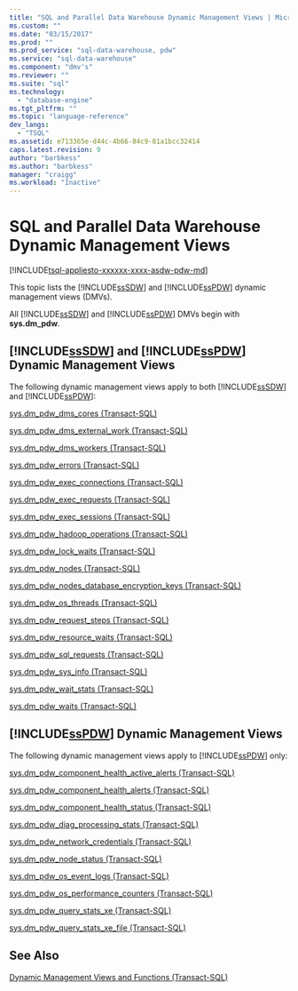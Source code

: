```yaml
---
title: "SQL and Parallel Data Warehouse Dynamic Management Views | Microsoft Docs"
ms.custom: ""
ms.date: "03/15/2017"
ms.prod: ""
ms.prod_service: "sql-data-warehouse, pdw"
ms.service: "sql-data-warehouse"
ms.component: "dmv's"
ms.reviewer: ""
ms.suite: "sql"
ms.technology: 
  - "database-engine"
ms.tgt_pltfrm: ""
ms.topic: "language-reference"
dev_langs: 
  - "TSQL"
ms.assetid: e713365e-d44c-4b66-84c9-81a1bcc32414
caps.latest.revision: 9
author: "barbkess"
ms.author: "barbkess"
manager: "craigg"
ms.workload: "Inactive"
---
```

# SQL and Parallel Data Warehouse Dynamic Management Views
[!INCLUDE[tsql-appliesto-xxxxxx-xxxx-asdw-pdw-md](../../includes/tsql-appliesto-xxxxxx-xxxx-asdw-pdw-md.md)]

  This topic lists the [!INCLUDE[ssSDW](../../includes/sssdw-md.md)] and [!INCLUDE[ssPDW](../../includes/sspdw-md.md)] dynamic management views (DMVs).  
  
 All [!INCLUDE[ssSDW](../../includes/sssdw-md.md)] and [!INCLUDE[ssPDW](../../includes/sspdw-md.md)] DMVs begin with **sys.dm_pdw**.  
  
## [!INCLUDE[ssSDW](../../includes/sssdw-md.md)] and [!INCLUDE[ssPDW](../../includes/sspdw-md.md)] Dynamic Management Views  
 The following dynamic management views apply to both [!INCLUDE[ssSDW](../../includes/sssdw-md.md)] and [!INCLUDE[ssPDW](../../includes/sspdw-md.md)]:  
  
 [sys.dm_pdw_dms_cores &#40;Transact-SQL&#41;](../../relational-databases/system-dynamic-management-views/sys-dm-pdw-dms-cores-transact-sql.md)  
  
 [sys.dm_pdw_dms_external_work &#40;Transact-SQL&#41;](../../relational-databases/system-dynamic-management-views/sys-dm-pdw-dms-external-work-transact-sql.md)  
  
 [sys.dm_pdw_dms_workers &#40;Transact-SQL&#41;](../../relational-databases/system-dynamic-management-views/sys-dm-pdw-dms-workers-transact-sql.md)  
  
 [sys.dm_pdw_errors &#40;Transact-SQL&#41;](../../relational-databases/system-dynamic-management-views/sys-dm-pdw-errors-transact-sql.md)  
  
 [sys.dm_pdw_exec_connections &#40;Transact-SQL&#41;](../../relational-databases/system-dynamic-management-views/sys-dm-pdw-exec-connections-transact-sql.md)  
  
 [sys.dm_pdw_exec_requests &#40;Transact-SQL&#41;](../../relational-databases/system-dynamic-management-views/sys-dm-pdw-exec-requests-transact-sql.md)  
  
 [sys.dm_pdw_exec_sessions &#40;Transact-SQL&#41;](../../relational-databases/system-dynamic-management-views/sys-dm-pdw-exec-sessions-transact-sql.md)  
  
 [sys.dm_pdw_hadoop_operations &#40;Transact-SQL&#41;](../../relational-databases/system-dynamic-management-views/sys-dm-pdw-hadoop-operations-transact-sql.md)  
  
 [sys.dm_pdw_lock_waits &#40;Transact-SQL&#41;](../../relational-databases/system-dynamic-management-views/sys-dm-pdw-lock-waits-transact-sql.md)  
  
 [sys.dm_pdw_nodes &#40;Transact-SQL&#41;](../../relational-databases/system-dynamic-management-views/sys-dm-pdw-nodes-transact-sql.md)  
  
 [sys.dm_pdw_nodes_database_encryption_keys &#40;Transact-SQL&#41;](../../relational-databases/system-dynamic-management-views/sys-dm-pdw-nodes-database-encryption-keys-transact-sql.md)  
  
 [sys.dm_pdw_os_threads &#40;Transact-SQL&#41;](../../relational-databases/system-dynamic-management-views/sys-dm-pdw-os-threads-transact-sql.md)  
  
 [sys.dm_pdw_request_steps &#40;Transact-SQL&#41;](../../relational-databases/system-dynamic-management-views/sys-dm-pdw-request-steps-transact-sql.md)  
  
 [sys.dm_pdw_resource_waits &#40;Transact-SQL&#41;](../../relational-databases/system-dynamic-management-views/sys-dm-pdw-resource-waits-transact-sql.md)  
  
 [sys.dm_pdw_sql_requests &#40;Transact-SQL&#41;](../../relational-databases/system-dynamic-management-views/sys-dm-pdw-sql-requests-transact-sql.md)  
  
 [sys.dm_pdw_sys_info &#40;Transact-SQL&#41;](../../relational-databases/system-dynamic-management-views/sys-dm-pdw-sys-info-transact-sql.md)  
  
 [sys.dm_pdw_wait_stats &#40;Transact-SQL&#41;](../../relational-databases/system-dynamic-management-views/sys-dm-pdw-wait-stats-transact-sql.md)  
  
 [sys.dm_pdw_waits &#40;Transact-SQL&#41;](../../relational-databases/system-dynamic-management-views/sys-dm-pdw-waits-transact-sql.md)  
  
## [!INCLUDE[ssPDW](../../includes/sspdw-md.md)] Dynamic Management Views  
 The following dynamic management views apply to [!INCLUDE[ssPDW](../../includes/sspdw-md.md)] only:  
  
 [sys.dm_pdw_component_health_active_alerts &#40;Transact-SQL&#41;](../../relational-databases/system-dynamic-management-views/sys-dm-pdw-component-health-active-alerts-transact-sql.md)  
  
 [sys.dm_pdw_component_health_alerts &#40;Transact-SQL&#41;](../../relational-databases/system-dynamic-management-views/sys-dm-pdw-component-health-alerts-transact-sql.md)  
  
 [sys.dm_pdw_component_health_status &#40;Transact-SQL&#41;](../../relational-databases/system-dynamic-management-views/sys-dm-pdw-component-health-status-transact-sql.md)  
  
 [sys.dm_pdw_diag_processing_stats &#40;Transact-SQL&#41;](../../relational-databases/system-dynamic-management-views/sys-dm-pdw-diag-processing-stats-transact-sql.md)  
  
 [sys.dm_pdw_network_credentials &#40;Transact-SQL&#41;](../../relational-databases/system-dynamic-management-views/sys-dm-pdw-network-credentials-transact-sql.md)  
  
 [sys.dm_pdw_node_status &#40;Transact-SQL&#41;](../../relational-databases/system-dynamic-management-views/sys-dm-pdw-node-status-transact-sql.md)  
  
 [sys.dm_pdw_os_event_logs &#40;Transact-SQL&#41;](../../relational-databases/system-dynamic-management-views/sys-dm-pdw-os-event-logs-transact-sql.md)  
  
 [sys.dm_pdw_os_performance_counters &#40;Transact-SQL&#41;](../../relational-databases/system-dynamic-management-views/sys-dm-pdw-os-performance-counters-transact-sql.md)  
  
 [sys.dm_pdw_query_stats_xe &#40;Transact-SQL&#41;](../../relational-databases/system-dynamic-management-views/sys-dm-pdw-query-stats-xe-transact-sql.md)  
  
 [sys.dm_pdw_query_stats_xe_file &#40;Transact-SQL&#41;](../../relational-databases/system-dynamic-management-views/sys-dm-pdw-query-stats-xe-file-transact-sql.md)  
  
## See Also  
 [Dynamic Management Views and Functions &#40;Transact-SQL&#41;](~/relational-databases/system-dynamic-management-views/system-dynamic-management-views.md)  
  
  
